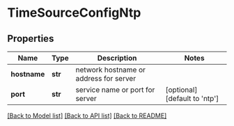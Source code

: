 # TimeSourceConfigNtp

## Properties
Name | Type | Description | Notes
------------ | ------------- | ------------- | -------------
**hostname** | **str** | network hostname or address for server | 
**port** | **str** | service name or port for server | [optional] [default to 'ntp']

[[Back to Model list]](../README.md#documentation-for-models) [[Back to API list]](../README.md#documentation-for-api-endpoints) [[Back to README]](../README.md)



